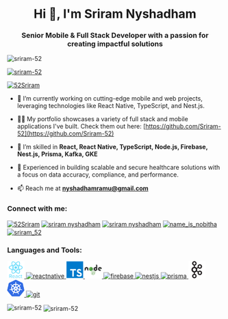 <h1 align="center">Hi 👋, I'm Sriram Nyshadham</h1>
<h3 align="center">Senior Mobile & Full Stack Developer with a passion for creating impactful solutions</h3>

<p align="left"> <img src="https://komarev.com/ghpvc/?username=sriram-52&label=Profile%20views&color=0e75b6&style=flat" alt="sriram-52" /> </p>

<p align="left"> <a href="https://github.com/ryo-ma/github-profile-trophy"><img src="https://github-profile-trophy.vercel.app/?username=sriram-52" alt="sriram-52" /></a> </p>

<p align="left"> <a href="https://twitter.com/52Sriram" target="blank"><img src="https://img.shields.io/twitter/follow/52Sriram?logo=twitter&style=for-the-badge" alt="52Sriram" /></a> </p>

- 🔭 I’m currently working on cutting-edge mobile and web projects, leveraging technologies like React Native, TypeScript, and Nest.js.

- 👨‍💻 My portfolio showcases a variety of full stack and mobile applications I've built. Check them out here: [https://github.com/Sriram-52](https://github.com/Sriram-52)

- 💬 I’m skilled in **React, React Native, TypeScript, Node.js, Firebase, Nest.js, Prisma, Kafka, GKE**

- 🚀 Experienced in building scalable and secure healthcare solutions with a focus on data accuracy, compliance, and performance.

- 📫 Reach me at **nyshadhamramu@gmail.com**

<h3 align="left">Connect with me:</h3>
<p align="left">
<a href="https://twitter.com/52Sriram" target="blank"><img align="center" src="https://cdn.jsdelivr.net/npm/simple-icons@3.0.1/icons/twitter.svg" alt="52Sriram" height="30" width="40" /></a>
<a href="https://www.linkedin.com/in/sriram-nyshadham-913252194/" target="blank"><img align="center" src="https://cdn.jsdelivr.net/npm/simple-icons@3.0.1/icons/linkedin.svg" alt="sriram nyshadham" height="30" width="40" /></a>
<a href="https://www.facebook.com/sriram.mohan.73550/" target="blank"><img align="center" src="https://cdn.jsdelivr.net/npm/simple-icons@3.0.1/icons/facebook.svg" alt="sriram nyshadham" height="30" width="40" /></a>
<a href="https://instagram.com/sriram_nyshadham" target="blank"><img align="center" src="https://cdn.jsdelivr.net/npm/simple-icons@3.0.1/icons/instagram.svg" alt="name_is_nobitha" height="30" width="40" /></a>
<a href="https://www.hackerrank.com/sriram_52" target="blank"><img align="center" src="https://cdn.jsdelivr.net/npm/simple-icons@3.0.1/icons/hackerrank.svg" alt="sriram_52" height="30" width="40" /></a>
</p>

<h3 align="left">Languages and Tools:</h3>
<p align="left">
  <a href="https://reactjs.org/" target="_blank"> <img src="https://raw.githubusercontent.com/devicons/devicon/master/icons/react/react-original-wordmark.svg" alt="react" width="40" height="40"/> </a>
  <a href="https://reactnative.dev/" target="_blank"> <img src="https://reactnative.dev/img/header_logo.svg" alt="reactnative" width="40" height="40"/> </a>
  <a href="https://www.typescriptlang.org/" target="_blank"> <img src="https://raw.githubusercontent.com/devicons/devicon/master/icons/typescript/typescript-original.svg" alt="typescript" width="40" height="40"/> </a>
  <a href="https://nodejs.org" target="_blank"> <img src="https://raw.githubusercontent.com/devicons/devicon/master/icons/nodejs/nodejs-original-wordmark.svg" alt="nodejs" width="40" height="40"/> </a>
  <a href="https://firebase.google.com/" target="_blank"> <img src="https://www.vectorlogo.zone/logos/firebase/firebase-icon.svg" alt="firebase" width="40" height="40"/> </a>
  <a href="https://nestjs.com/" target="_blank"> <img src="https://upload.wikimedia.org/wikipedia/commons/a/a8/NestJS.svg" alt="nestjs" width="40" height="40"/> </a>
  <a href="https://www.prisma.io/" target="_blank"> <img src="https://www.prisma.io/images/favicon-32x32.png" alt="prisma" width="40" height="40"/> </a>
  <a href="https://kafka.apache.org/" target="_blank"> <img src="https://raw.githubusercontent.com/devicons/devicon/master/icons/apachekafka/apachekafka-original.svg" alt="kafka" width="40" height="40"/> </a>
  <a href="https://cloud.google.com/kubernetes-engine/" target="_blank"> <img src="https://raw.githubusercontent.com/devicons/devicon/master/icons/kubernetes/kubernetes-plain.svg" alt="gke" width="40" height="40"/> </a>
  <a href="https://git-scm.com/" target="_blank"> <img src="https://www.vectorlogo.zone/logos/git-scm/git-scm-icon.svg" alt="git" width="40" height="40"/> </a>
</p>

<p><img align="left" src="https://github-readme-streak-stats.herokuapp.com/?user=sriram-52&" alt="sriram-52" /></p>

<p>&nbsp;<img align="center" src="https://github-readme-stats.vercel.app/api?username=sriram-52&show_icons=true&locale=en" alt="sriram-52" /></p>

